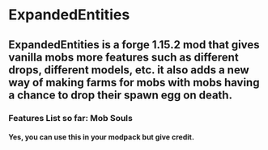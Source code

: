 # ExpandedEntities 
## ExpandedEntities is a forge 1.15.2 mod that gives vanilla mobs more features such as different drops, different models, etc. it also adds a new way of making farms for mobs with mobs having a chance to drop their spawn egg on death.
### Features List so far: Mob Souls
#### Yes, you can use this in your modpack but give credit.
